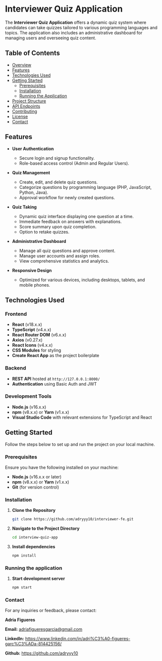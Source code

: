 # Interviewer Quiz Application

The **Interviewer Quiz Application** offers a dynamic quiz system where candidates can take quizzes tailored to various programming languages and topics. The application also includes an administrative dashboard for managing users and overseeing quiz content.

## Table of Contents

- [Overview](#overview)
- [Features](#features)
- [Technologies Used](#technologies-used)
- [Getting Started](#getting-started)
  - [Prerequisites](#prerequisites)
  - [Installation](#installation)
  - [Running the Application](#running-the-application)
- [Project Structure](#project-structure)
- [API Endpoints](#api-endpoints)
- [Contributing](#contributing)
- [License](#license)
- [Contact](#contact)

## Features

- **User Authentication**
  - Secure login and signup functionality.
  - Role-based access control (Admin and Regular Users).

- **Quiz Management**
  - Create, edit, and delete quiz questions.
  - Categorize questions by programming language (PHP, JavaScript, Python, Java).
  - Approval workflow for newly created questions.

- **Quiz Taking**
  - Dynamic quiz interface displaying one question at a time.
  - Immediate feedback on answers with explanations.
  - Score summary upon quiz completion.
  - Option to retake quizzes.

- **Administrative Dashboard**
  - Manage all quiz questions and approve content.
  - Manage user accounts and assign roles.
  - View comprehensive statistics and analytics.

- **Responsive Design**
  - Optimized for various devices, including desktops, tablets, and mobile phones.

## Technologies Used

### Frontend

- **React** (v18.x.x)
- **TypeScript** (v4.x.x)
- **React Router DOM** (v6.x.x)
- **Axios** (v0.27.x)
- **React Icons** (v4.x.x)
- **CSS Modules** for styling
- **Create React App** as the project boilerplate

### Backend

- **REST API** hosted at `http://127.0.0.1:8000/`
- **Authentication** using Basic Auth and JWT

### Development Tools

- **Node.js** (v16.x.x)
- **npm** (v8.x.x) or **Yarn** (v1.x.x)
- **Visual Studio Code** with relevant extensions for TypeScript and React

## Getting Started

Follow the steps below to set up and run the project on your local machine.

### Prerequisites

Ensure you have the following installed on your machine:

- **Node.js** (v16.x.x or later)
- **npm** (v8.x.x) or **Yarn** (v1.x.x)
- **Git** (for version control)

### Installation

1. **Clone the Repository**

   ```bash
   git clone https://github.com/adryyy10/interviewer-fe.git
   ```

2. **Navigate to the Project Directory**

   ```bash
   cd interview-quiz-app
   ```

3. **Install dependencies**

   ```bash
   npm install
   ```

### Running the application

1. **Start development server**

   ```bash
   npm start
   ```

### Contact

For any inquiries or feedback, please contact:

**Adria Figueres**

**Email:** <adriafigueresgarcia@gmail.com> 

**LinkedIn:** <https://www.linkedin.com/in/adri%C3%A0-figueres-garc%C3%ADa-814425156/> 

**Github:** <https://github.com/adryyy10>
